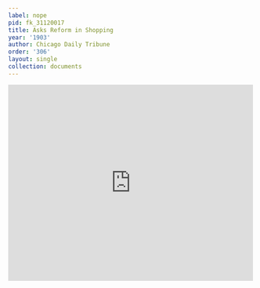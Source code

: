 ```yaml
---
label: nope
pid: fk_31120017
title: Asks Reform in Shopping
year: '1903'
author: Chicago Daily Tribune
order: '306'
layout: single
collection: documents
---
```

<iframe src="https://northwestern.app.box.com/embed/s/14v8yilk9zi7ik2ggwlw9cci9ccwumkf?sortColumn=date&view=list" width="500" height="400" frameborder="0" allowfullscreen webkitallowfullscreen msallowfullscreen></iframe>
